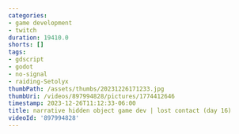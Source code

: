 ```yaml
---
categories:
- game development
- twitch
duration: 19410.0
shorts: []
tags:
- gdscript
- godot
- no-signal
- raiding-Setolyx
thumbPath: /assets/thumbs/20231226171233.jpg
thumbUri: /videos/897994828/pictures/1774412646
timestamp: 2023-12-26T11:12:33-06:00
title: narrative hidden object game dev | lost contact (day 16)
videoId: '897994828'
---
```

